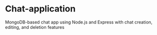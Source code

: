 # Chat-application
MongoDB-based chat app using Node.js and Express with chat creation, editing, and deletion features
